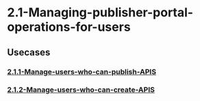 #  2.1-Managing-publisher-portal-operations-for-users

## Usecases

### [2.1.1-Manage-users-who-can-publish-APIS](https://github.com/wso2/product-apim/tree/product-scenarios/product-scenarios/2-Collaborative-API-Development/2.1-Managing-publisher-portal-operations-for-users/2.1.1-Manage-users-who-can-publish-APIS)
### [2.1.2-Manage-users-who-can-create-APIS](https://github.com/prasa7/product-apim/tree/product-scenarios/product-scenarios/2-Collaborative-API-Development/2.1-Managing-publisher-portal-operations-for-users/2.1.2-Manage-users-who-can-create-APIS)
